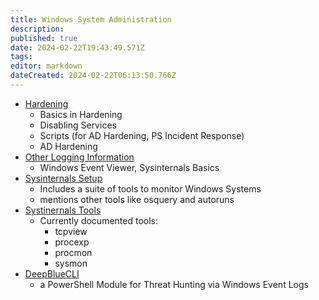 ```yaml
---
title: Windows System Administration
description: 
published: true
date: 2024-02-22T19:43:49.571Z
tags: 
editor: markdown
dateCreated: 2024-02-22T06:13:50.766Z
---
```


- [Hardening](windows-system-administration/hardening.md)
	- Basics in Hardening
	- Disabling Services
	- Scripts (for AD Hardening, PS Incident Response)
	- AD Hardening
- [Other Logging Information](windows-system-administration/other-logging.md)
	- Windows Event Viewer, Sysinternals Basics
- [Sysinternals Setup](windows-system-administration/sysinternals-setup-and-basics.md)
	- Includes a suite of tools to monitor Windows Systems
	- mentions other tools like osquery and autoruns
- [Systinernals Tools](windows-system-administration/sysinternals-tools.md)
	- Currently documented tools:
		- tcpview
		- procexp
		- procmon
		- sysmon
- [DeepBlueCLI](windows-system-administration/deep-blue-cli.md)
	- a PowerShell Module for Threat Hunting via Windows Event Logs




